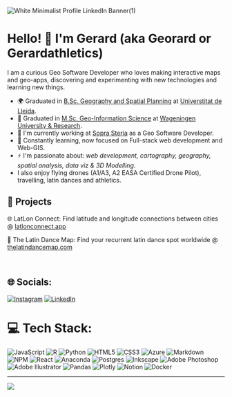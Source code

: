 ![White Minimalist Profile LinkedIn Banner(1)](https://github.com/user-attachments/assets/d29ca361-230c-41cf-b920-892f151da6bb)



# Hello! 👋 I'm Gerard (aka Georard or Gerardathletics)

I am a curious Geo Software Developer who loves making interactive maps and geo-apps, discovering and experimenting with new technologies and learning new things. 

- :earth_africa: Graduated in [B.Sc. Geography and Spatial Planning](http://www.geografia.udl.cat/en/) at [Universtitat de Lleida](http://www.udl.es/ca/en/).
- 🔭 Graduated in [M.Sc. Geo-Information Science](https://www.wur.nl/en/Education-Programmes/master/MSc-programmes/MSc-Geo-Information-Science.htm) at [Wageningen University & Research](https://www.wur.nl/en.htm).
- :briefcase: I'm currently working at [Sopra Steria](https://www.soprasteria.nl/) as a Geo Software Developer. 
- 🌱 Constantly learning, now focused on Full-stack web development and Web-GIS.
- ⚡ I'm passionate about: *web development, cartography, geography, spatial analysis, data viz & 3D Modelling*. 
- I also enjoy flying drones (A1/A3, A2 EASA Certified Drone Pilot), travelling, latin dances and athletics.

## 📱 Projects
<p> 🌐 LatLon Connect: Find latitude and longitude connections between cities @ <a href="https://latlonconnect.app">latlonconnect.app</a></p>
<p> 💃 The Latin Dance Map: Find your recurrent latin dance spot worldwide @ <a href="https://thelatindancemap.com">thelatindancemap.com</a></p>
<br>


## 🌐 Socials:
[![Instagram](https://img.shields.io/badge/Instagram-%23E4405F.svg?logo=Instagram&logoColor=white)](https://instagram.com/gerardathletics) [![LinkedIn](https://img.shields.io/badge/LinkedIn-%230077B5.svg?logo=linkedin&logoColor=white)](https://linkedin.com/in/gerardathletics) 

# 💻 Tech Stack:
![JavaScript](https://img.shields.io/badge/javascript-%23323330.svg?style=for-the-badge&logo=javascript&logoColor=%23F7DF1E) ![R](https://img.shields.io/badge/r-%23276DC3.svg?style=for-the-badge&logo=r&logoColor=white) ![Python](https://img.shields.io/badge/python-3670A0?style=for-the-badge&logo=python&logoColor=ffdd54) ![HTML5](https://img.shields.io/badge/html5-%23E34F26.svg?style=for-the-badge&logo=html5&logoColor=white) ![CSS3](https://img.shields.io/badge/css3-%231572B6.svg?style=for-the-badge&logo=css3&logoColor=white) ![Azure](https://img.shields.io/badge/azure-%230072C6.svg?style=for-the-badge&logo=azure-devops&logoColor=white) ![Markdown](https://img.shields.io/badge/markdown-%23000000.svg?style=for-the-badge&logo=markdown&logoColor=white) ![NPM](https://img.shields.io/badge/NPM-%23000000.svg?style=for-the-badge&logo=npm&logoColor=white) ![React](https://img.shields.io/badge/react-%2320232a.svg?style=for-the-badge&logo=react&logoColor=%2361DAFB) ![Anaconda](https://img.shields.io/badge/Anaconda-%2344A833.svg?style=for-the-badge&logo=anaconda&logoColor=white) ![Postgres](https://img.shields.io/badge/postgres-%23316192.svg?style=for-the-badge&logo=postgresql&logoColor=white) ![Inkscape](https://img.shields.io/badge/Inkscape-e0e0e0?style=for-the-badge&logo=inkscape&logoColor=080A13) ![Adobe Photoshop](https://img.shields.io/badge/adobephotoshop-%2331A8FF.svg?style=for-the-badge&logo=adobephotoshop&logoColor=white) ![Adobe Illustrator](https://img.shields.io/badge/adobeillustrator-%23FF9A00.svg?style=for-the-badge&logo=adobeillustrator&logoColor=white) ![Pandas](https://img.shields.io/badge/pandas-%23150458.svg?style=for-the-badge&logo=pandas&logoColor=white) ![Plotly](https://img.shields.io/badge/Plotly-%233F4F75.svg?style=for-the-badge&logo=plotly&logoColor=white) ![Notion](https://img.shields.io/badge/Notion-%23000000.svg?style=for-the-badge&logo=notion&logoColor=white) ![Docker](https://img.shields.io/badge/docker-%230db7ed.svg?style=for-the-badge&logo=docker&logoColor=white)



---
[![](https://visitcount.itsvg.in/api?id=gerardathletics&icon=5&color=7)](https://visitcount.itsvg.in)

